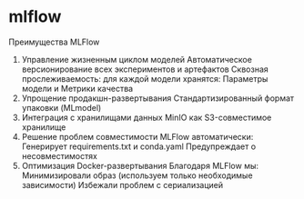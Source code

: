 # mlflow

Преимущества MLFlow
1. Управление жизненным циклом моделей
Автоматическое версионирование всех экспериментов и артефактов
Сквозная прослеживаемость: для каждой модели хранятся: Параметры модели и Метрики качества
2. Упрощение продакшн-развертывания
Стандартизированный формат упаковки (MLmodel)
4. Интеграция с хранилищами данных
MinIO как S3-совместимое хранилище
5. Решение проблем совместимости
MLFlow автоматически:
Генерирует requirements.txt и conda.yaml
Предупреждает о несовместимостях
6. Оптимизация Docker-развертывания
Благодаря MLFlow мы:
Минимизировали образ (используем только необходимые зависимости)
Избежали проблем с сериализацией
